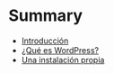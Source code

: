 # Summary

* [Introducción](README.md)
* [¿Qué es WordPress?](chapter1.md)
* [Una instalación propia](una-instalacion-propia.md)

